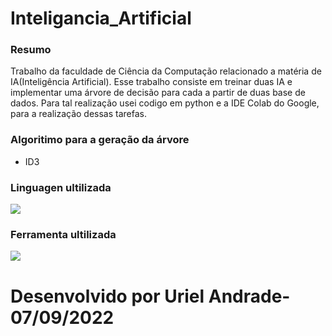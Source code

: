 # Inteligancia_Artificial
### Resumo
<p>Trabalho da faculdade de Ciência da Computação relacionado a matéria de IA(Inteligência Artificial). Esse trabalho consiste em treinar duas IA e implementar uma árvore de decisão para cada a partir de duas base de dados. Para tal realização usei codigo em python e a IDE Colab do Google, para a realização dessas tarefas.</p>

### Algoritimo para a geração da árvore
- ID3

### Linguagen ultilizada
<div><img src="https://img.icons8.com/fluency/48/python.png"/>
</div>

### Ferramenta ultilizada
<div><img src="https://img.icons8.com/fluency/48/jupyter.png"/>
</div>

# Desenvolvido por Uriel Andrade-07/09/2022
